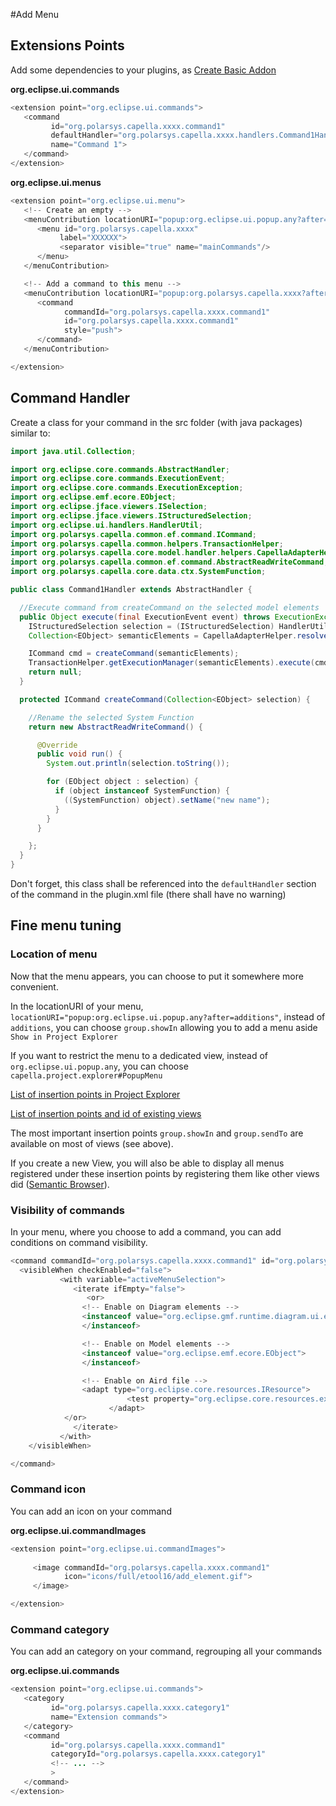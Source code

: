 #Add Menu

## Extensions Points
Add some dependencies to your plugins, as [Create Basic Addon](https://github.com/eclipse-capella/capella/wiki/Create-Addons#how-to-create-an-basic-addon-adding-a-menu)

**org.eclipse.ui.commands**

```java
<extension point="org.eclipse.ui.commands">
   <command
         id="org.polarsys.capella.xxxx.command1"
         defaultHandler="org.polarsys.capella.xxxx.handlers.Command1Handler"
         name="Command 1">
   </command>
</extension>
```

**org.eclipse.ui.menus**

```java
<extension point="org.eclipse.ui.menu">
   <!-- Create an empty -->
   <menuContribution locationURI="popup:org.eclipse.ui.popup.any?after=additions">
      <menu id="org.polarsys.capella.xxxx"
           label="XXXXXX">
           <separator visible="true" name="mainCommands"/>
      </menu>
   </menuContribution>

   <!-- Add a command to this menu -->
   <menuContribution locationURI="popup:org.polarsys.capella.xxxx?after=mainCommands">
      <command
            commandId="org.polarsys.capella.xxxx.command1"
            id="org.polarsys.capella.xxxx.command1"
            style="push">
      </command>
   </menuContribution>

</extension>
```

## Command Handler

Create a class for your command in the src folder (with java packages) similar to:

```java
import java.util.Collection;

import org.eclipse.core.commands.AbstractHandler;
import org.eclipse.core.commands.ExecutionEvent;
import org.eclipse.core.commands.ExecutionException;
import org.eclipse.emf.ecore.EObject;
import org.eclipse.jface.viewers.ISelection;
import org.eclipse.jface.viewers.IStructuredSelection;
import org.eclipse.ui.handlers.HandlerUtil;
import org.polarsys.capella.common.ef.command.ICommand;
import org.polarsys.capella.common.helpers.TransactionHelper;
import org.polarsys.capella.core.model.handler.helpers.CapellaAdapterHelper;
import org.polarsys.capella.common.ef.command.AbstractReadWriteCommand;
import org.polarsys.capella.core.data.ctx.SystemFunction;

public class Command1Handler extends AbstractHandler {

  //Execute command from createCommand on the selected model elements
  public Object execute(final ExecutionEvent event) throws ExecutionException {
    IStructuredSelection selection = (IStructuredSelection) HandlerUtil.getCurrentSelection(event);
    Collection<EObject> semanticElements = CapellaAdapterHelper.resolveSemanticObjects(selection.toList());

    ICommand cmd = createCommand(semanticElements);
    TransactionHelper.getExecutionManager(semanticElements).execute(cmd);
    return null;
  }

  protected ICommand createCommand(Collection<EObject> selection) {

    //Rename the selected System Function
    return new AbstractReadWriteCommand() {

      @Override
      public void run() {
        System.out.println(selection.toString());

        for (EObject object : selection) {
          if (object instanceof SystemFunction) {
            ((SystemFunction) object).setName("new name");
          }
        }
      }

    };
  }
}
```

Don't forget, this class shall be referenced into the `defaultHandler` section of the command in the plugin.xml file (there shall have no warning)

## Fine menu tuning

### Location of menu
Now that the menu appears, you can choose to put it somewhere more convenient.

In the locationURI of your menu, `locationURI="popup:org.eclipse.ui.popup.any?after=additions"`, instead of `additions`, you can choose `group.showIn` allowing you to add a menu aside `Show in Project Explorer`

If you want to restrict the menu to a dedicated view, instead of `org.eclipse.ui.popup.any`, you can choose `capella.project.explorer#PopupMenu`

[List of insertion points in Project Explorer](https://github.com/eclipse-capella/capella/blob/master/core/plugins/org.polarsys.capella.core.platform.sirius.ui.navigator/plugin.xml#L32)

[List of insertion points and id of existing views](https://github.com/eclipse-capella/capella/blob/master/core/plugins/org.polarsys.capella.core.platform.sirius.ui.menu/plugin.xml#L17)

The most important insertion points `group.showIn` and `group.sendTo` are available on most of views (see above).

If you create a new View, you will also be able to display all menus registered under these insertion points by registering them like other views did ([Semantic Browser](https://github.com/eclipse-capella/capella/blob/master/core/plugins/org.polarsys.capella.core.platform.sirius.ui.menu/plugin.xml#L72)).


### Visibility of commands

In your menu, where you choose to add a command, you can add conditions on command visibility.

```java
<command commandId="org.polarsys.capella.xxxx.command1" id="org.polarsys.capella.xxxx.command1" style="push">
  <visibleWhen checkEnabled="false">
		   <with variable="activeMenuSelection">
		      <iterate ifEmpty="false">
		         <or>
                <!-- Enable on Diagram elements -->
                <instanceof value="org.eclipse.gmf.runtime.diagram.ui.editparts.IGraphicalEditPart">
                </instanceof>

                <!-- Enable on Model elements -->
                <instanceof value="org.eclipse.emf.ecore.EObject">
                </instanceof>

                <!-- Enable on Aird file -->
                <adapt type="org.eclipse.core.resources.IResource">
			              <test property="org.eclipse.core.resources.extension" value="aird" />
			          </adapt>
            </or>
		      </iterate>
		   </with>
	</visibleWhen>

</command>
```

### Command icon

You can add an icon on your command

**org.eclipse.ui.commandImages**

```java
<extension point="org.eclipse.ui.commandImages">
    
     <image commandId="org.polarsys.capella.xxxx.command1"
            icon="icons/full/etool16/add_element.gif">
     </image>

</extension>
```

### Command category

You can add an category on your command, regrouping all your commands

**org.eclipse.ui.commands**

```java
<extension point="org.eclipse.ui.commands">
   <category
         id="org.polarsys.capella.xxxx.category1"
         name="Extension commands">
   </category>
   <command
         id="org.polarsys.capella.xxxx.command1"
         categoryId="org.polarsys.capella.xxxx.category1"
         <!-- ... -->
         >
   </command>
</extension>
```
